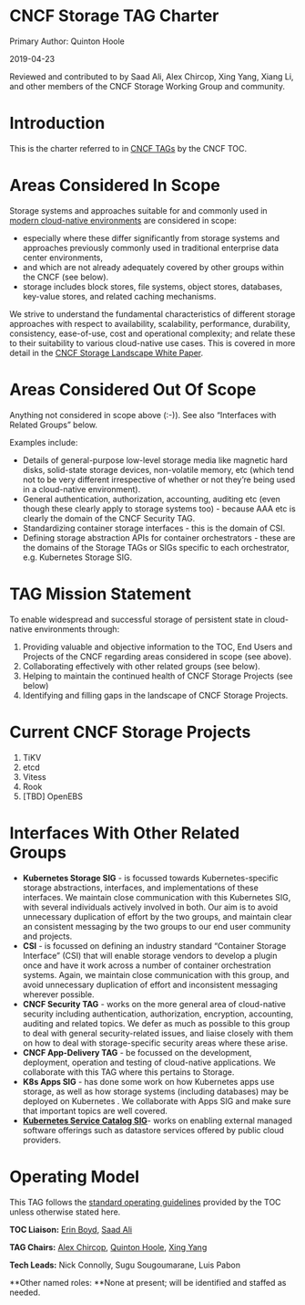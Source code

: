 # CNCF Storage TAG Charter

Primary Author: Quinton Hoole

2019-04-23

Reviewed and contributed to by Saad Ali, Alex Chircop,
Xing Yang, Xiang Li, and other members of the CNCF Storage Working
Group and community.

# Introduction

This is the charter referred to in [CNCF
TAGs](https://github.com/cncf/toc/blob/main/tags/cncf-tags.md#tag-charter)
by the CNCF TOC.

# Areas Considered In Scope

Storage systems and approaches suitable for and commonly used in
[modern cloud-native
environments](https://github.com/cncf/toc/blob/main/DEFINITION.md) are considered in scope:

*   especially where these differ significantly from storage systems
    and approaches previously commonly used in traditional enterprise
    data center environments,
*   and which are not already adequately covered by other groups within the CNCF (see below).  
*   storage includes block stores, file systems, object stores, databases, key-value stores, and related caching mechanisms. 

We strive to understand the fundamental characteristics of different
storage approaches with respect to availability, scalability,
performance, durability, consistency, ease-of-use, cost and
operational complexity; and relate these to their suitability to
various cloud-native use cases. This is covered in more detail in the
[CNCF Storage Landscape White Paper](
http://bit.ly/cncf-storage-whitepaper).

# Areas Considered Out Of Scope

Anything not considered in scope above (:-)).  See also “Interfaces
with Related Groups” below.

Examples include:

*   Details of general-purpose low-level storage media like magnetic
    hard disks, solid-state storage devices, non-volatile memory, etc
    (which tend not to be very different irrespective of whether or
    not they’re being used in a cloud-native environment).
*   General authentication, authorization, accounting, auditing etc
    (even though these clearly apply to storage systems too) - because
    AAA etc is clearly the domain of the CNCF Security TAG.
*   Standardizing container storage interfaces - this is the domain of CSI.
*   Defining storage abstraction APIs for container orchestrators -
    these are the domains of the Storage TAGs or SIGs specific to each
    orchestrator, e.g. Kubernetes Storage SIG.

# TAG Mission Statement

To enable widespread and successful storage of persistent state in
cloud-native environments through:

1. Providing valuable and objective information to the TOC, End Users
   and Projects of the CNCF regarding areas considered in scope (see
   above).
2. Collaborating effectively with other related groups (see below).
3. Helping to maintain the continued health of CNCF Storage Projects
   (see below)
4. Identifying and filling gaps in the landscape of CNCF Storage
   Projects.

# Current CNCF Storage Projects

1. TiKV
2. etcd
3. Vitess
4. Rook
5. [TBD] OpenEBS

# Interfaces With Other Related Groups

*   **Kubernetes Storage SIG** - is focussed towards
    Kubernetes-specific storage abstractions, interfaces, and
    implementations of these interfaces.  We maintain close
    communication with this Kubernetes SIG, with several individuals
    actively involved in both.  Our aim is to avoid unnecessary
    duplication of effort by the two groups, and maintain clear an
    consistent messaging by the two groups to our end user community
    and projects.
*   **CSI** - is focussed on defining an industry standard “Container
    Storage Interface” (CSI) that will enable storage vendors to
    develop a plugin once and have it work across a number of
    container orchestration systems.  Again, we maintain close
    communication with this group, and avoid unnecessary duplication
    of effort and inconsistent messaging wherever possible.
*   **CNCF Security TAG** - works on the more general area of
    cloud-native security including authentication, authorization,
    encryption, accounting, auditing and related topics.  We defer as
    much as possible to this group to deal with general
    security-related issues, and liaise closely with them on how to
    deal with storage-specific security areas where these arise.
*   **CNCF App-Delivery TAG** - be focussed on the
    development, deployment, operation and testing of cloud-native
    applications.  We collaborate with this TAG where this pertains to
    Storage.
*   **K8s Apps SIG** - has done some work on how Kubernetes apps use
    storage, as well as how storage systems (including databases) may
    be deployed on Kubernetes .  We collaborate with Apps SIG and make
    sure that important topics are well covered.
*   **[Kubernetes Service Catalog SIG](https://github.com/kubernetes/community/tree/master/sig-service-catalog)**-
    works on enabling external managed software offerings such as
    datastore services offered by public cloud providers.


# Operating Model

This TAG follows the [standard operating
guidelines](https://github.com/cncf/toc/blob/main/tags/cncf-tags.md#operating-model)
provided by the TOC unless otherwise stated here.

**TOC Liaison:** [Erin Boyd](https://github.com/erinboyd), [Saad Ali](https://github.com/saad-ali)

**TAG Chairs:** [Alex Chircop](https://github.com/chira001), [Quinton Hoole](https://github.com/quinton-hoole), [Xing Yang](https://github.com/xing-yang) 

**Tech Leads:** Nick Connolly, Sugu Sougoumarane, Luis Pabon

**Other named roles: **None at present; will be identified and staffed as needed.
